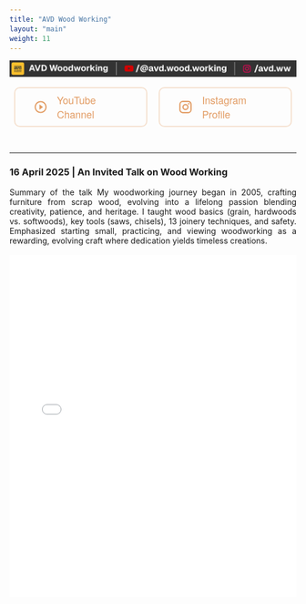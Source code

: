 ```yaml
---
title: "AVD Wood Working"
layout: "main"
weight: 11
---
```


<div class="image-column">
    <img src="AVD_Soc.png" alt="Woodworking Projects" class="main-image">
</div>
<div class="hero-container">
    <div class="social-links">
        <a href="https://www.youtube.com/@AVD.Wood.Working" target="_blank" rel="noopener" class="social-button youtube">
            <svg class="social-icon" viewBox="0 0 24 24">
                <path d="M10 16.5l6-4.5-6-4.5v9zM12 2C6.48 2 2 6.48 2 12s4.48 10 10 10 10-4.48 10-10S17.52 2 12 2zm0 18c-4.41 0-8-3.59-8-8s3.59-8 8-8 8 3.59 8 8-3.59 8-8 8z"/>
            </svg>
            YouTube Channel
        </a>
    </div>
        <a href="https://www.instagram.com/avd.ww" target="_blank" rel="noopener" class="social-button instagram">
            <svg class="social-icon" viewBox="0 0 24 24">
                <path d="M7.8 2h8.4C19.4 2 22 4.6 22 7.8v8.4a5.8 5.8 0 0 1-5.8 5.8H7.8C4.6 22 2 19.4 2 16.2V7.8A5.8 5.8 0 0 1 7.8 2m-.2 2A3.6 3.6 0 0 0 4 7.6v8.8C4 18.39 5.61 20 7.6 20h8.8a3.6 3.6 0 0 0 3.6-3.6V7.6C20 5.61 18.39 4 16.4 4H7.6m9.65 1.5a1.25 1.25 0 0 1 1.25 1.25A1.25 1.25 0 0 1 17.25 8 1.25 1.25 0 0 1 16 6.75a1.25 1.25 0 0 1 1.25-1.25M12 7a5 5 0 0 1 5 5 5 5 0 0 1-5 5 5 5 0 0 1-5-5 5 5 0 0 1 5-5m0 2a3 3 0 0 0-3 3 3 3 0 0 0 3 3 3 3 0 0 0 3-3 3 3 0 0 0-3-3z"/>
            </svg>
            Instagram Profile
        </a>
</div>
</div>

<style>
.hero-container {
    display: grid;
    grid-template-columns: 1fr 1fr;
    gap: 20px;
    max-width: 1200px;
    margin: 0.4rem auto;
    padding: 0.5rem;
    align-items: center;
}

.social-links {
    display: flex;
    flex-direction: column;
    gap: 1.5rem;
}

.social-button {
    display: flex;
    align-items: center;
    gap: 1rem;
    padding: 0.5rem 2rem;
    color: #e29b62;
    text-decoration: none;
    border: 2px solid rgba(226, 155, 98, 0.3);
    border-radius: 10px;
    transition: all 0.3s ease;
    font-family: 'Helvetica Neue', sans-serif;
    font-size: 1.1rem;
    font-weight: 500;
    background: rgba(255,255,255,0.05);
}

.social-icon {
    width: 28px;
    height: 28px;
    fill: currentColor;
}

.social-button:hover {
    background: rgba(226, 155, 98, 0.1);
    transform: translateY(-3px);
    box-shadow: 0 5px 15px rgba(226, 155, 98, 0.2);
}

</style>
<br />

---
### 16 April 2025 | An Invited Talk on Wood Working
<div style='text-align: justify;'>
Summary of the talk
My woodworking journey began in 2005, crafting furniture from scrap wood, evolving into a lifelong passion blending creativity, patience, and heritage. I taught wood basics (grain, hardwoods vs. softwoods), key tools (saws, chisels), 13 joinery techniques, and safety. Emphasized starting small, practicing, and viewing woodworking as a rewarding, evolving craft where dedication yields timeless creations.
</div>
<br /> <embed src= "AVD_PDEU_Talk.pdf" width= "100%" height= "600px" type="application/pdf" >
